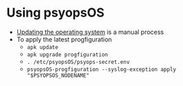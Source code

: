 # Using psyopsOS

- [Updating the operating system](./operating-system-update.md) is a manual process
- To apply the latest progfiguration
    - `apk update`
    - `apk upgrade progfiguration`
    - `. /etc/psyopsOS/psyops-secret.env`
    - `psyopsOS-progfiguration --syslog-exception apply "$PSYOPSOS_NODENAME"`
